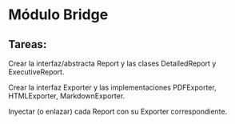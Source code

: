 # Módulo Bridge
## Tareas:

Crear la interfaz/abstracta Report y las clases DetailedReport y ExecutiveReport.

Crear la interfaz Exporter y las implementaciones PDFExporter, HTMLExporter, MarkdownExporter.

Inyectar (o enlazar) cada Report con su Exporter correspondiente.

